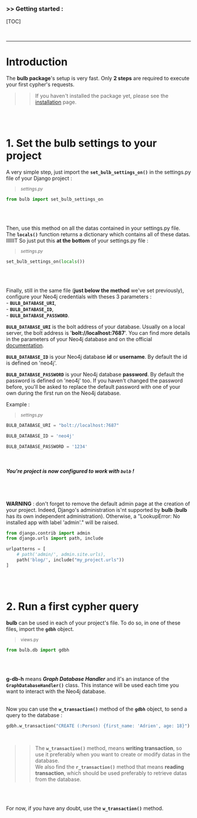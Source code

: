 ### >> Getting started :
[TOC]

<br/>

---

# Introduction

The **bulb package**'s setup is very fast. Only **2 steps** are required to execute your first cypher's requests.

>> If you haven't installed the package yet, please see the [installation](https://bulb.readthedocs.io/en/latest/installation/) page.  
<br/>
<br/>


# 1. Set the bulb settings to your project 

A very simple step, just import the **`set_bulb_settings_on()`** in the settings.py file of your Django project :

> <small>_settings.py_</small>
```python
from bulb import set_bulb_settings_on
```
<br/>
<br/>

Then, use this method on all the datas contained in your settings.py file. The **`locals()`** function returns a dictionary which contains all of these datas.
IIIIIIT So just put this **at the bottom** of your settings.py file :

> <small>_settings.py_</small>
```python
set_bulb_settings_on(locals())
```
<br/>
<br/>

Finally, still in the same file (**just below the method** we've set previously), configure your Neo4j credentials with theses 3 parameters :  
    - **`BULB_DATABASE_URI`**,  
    - **`BULB_DATABASE_ID`**,  
    - **`BULB_DATABASE_PASSWORD`**.

**`BULB_DATABASE_URI`** is the bolt address of your database. Usually on a local server, the bolt address is '**bolt://localhost:7687**'. You can find more details in the parameters of your Neo4j database and on the official [documentation](https://neo4j.com/docs/driver-manual/1.7/client-applications/#driver-connection-uris).

**`BULB_DATABASE_ID`** is your Neo4j database **id** or **username**. By default the id is defined on 'neo4j'.

**`BULB_DATABASE_PASSWORD`** is your Neo4j database **password**. By default the password is defined on 'neo4j' too. If you haven't changed the password before,  you'll be asked to replace the default password with one of your own during the first run on the Neo4j database.

Example :

> <small>_settings.py_</small>
```python
BULB_DATABASE_URI = "bolt://localhost:7687"

BULB_DATABASE_ID = 'neo4j'

BULB_DATABASE_PASSWORD = '1234'
```
<br/>

##### **You're project is now configured to work with `bulb` !**

<br/>
<br/>

**WARNING** : don't forget to remove the default admin page at the creation of your project. Indeed, Django's administration is'nt supported by **bulb** (**bulb** has its own independent administration). Otherwise, a "LookupError: No installed app with label 'admin'." will be raised.

```python
from django.contrib import admin
from django.urls import path, include

urlpatterns = [
    # path('admin/', admin.site.urls),
    path('blog/', include("my_project.urls"))
]
```
<br/>
<br/>


# 2. Run a first cypher query

**bulb** can be used in each of your project's file. To do so, in one of these files, import the **`gdbh`** object.

> <small>views.py</small>
```python
from bulb.db import gdbh
```
<br/>
<br/>

**g-db-h** means **_Graph Database Handler_** and it's an instance of the **`GraphDatabaseHandler()`** class. This instance will be used each time you want to interact with the Neo4j database.
<br/>
<br/>

Now you can use the **`w_transaction()`** method of the **`gdbh`** object, to send a query to the database :

```python
gdbh.w_transaction("CREATE (:Person) {first_name: 'Adrien', age: 18}")
```
<br/>

>> The **`w_transaction()`** method, means **writing transaction**, so use it preferably when you want to create or modify datas in the database.  
We also find the **`r_transaction()`** method that means **reading transaction**, which should be used preferably to retrieve datas from the database.
<br/>
<br/>

For now, if you have any doubt, use the **`w_transaction()`** method.
